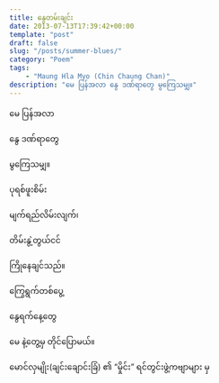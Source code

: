 ```yaml
---
title: နွေတမ်းချင်း
date: 2013-07-13T17:39:42+00:00
template: "post"  
draft: false  
slug: "/posts/summer-blues/"  
category: "Poem"
tags:
    - "Maung Hla Myo (Chin Chaung Chan)"
description: "မေ ပြန်အလာ နွေ ဒဏ်ရာတွေ မွကြေသမျှ။"
---
```

မေ ပြန်အလာ
  
နွေ ဒဏ်ရာတွေ
  
မွကြေသမျှ။

ပုရစ်ဖူးစိမ်း
  
မျက်ရည်လိမ်းလျက်၊
  
တိမ်းနွဲ့တွယ်ငင်
  
ကြိုနေချင်သည်။

ကြွေရွက်တစ်ပွေ့
  
နွေရက်နေ့တွေ
  
မေ နဲ့တွေ့မှ တိုင်ပြောမယ်။

မောင်လှမျိုး(ချင်းချောင်းခြံ) ၏ “မှိုင်း” ရင်တွင်းဖွဲ့ကဗျာများ မှ